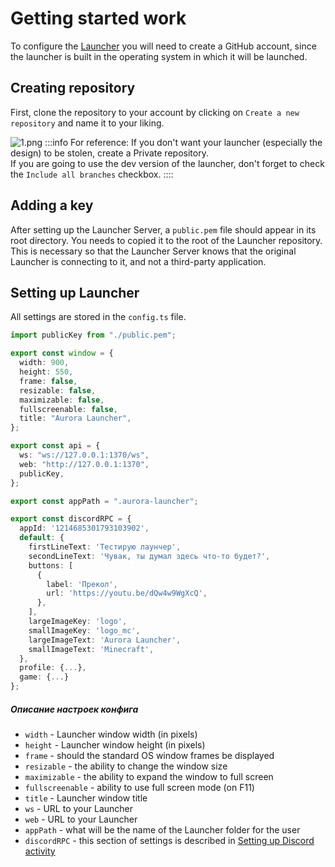 # Getting started work

To configure the [Launcher](https://github.com/AuroraTeam/Launcher) you will need to create a GitHub account, since the launcher is built in the operating system in which it will be launched.

## Creating repository

First, clone the repository to your account by clicking on `Create a new repository` and name it to your liking.

![1.png](/foto-github/1.webp)
:::info For reference:
If you don't want your launcher (especially the design) to be stolen, create a Private repository.\
If you are going to use the dev version of the launcher, don't forget to check the `Include all branches` checkbox.
::::

## Adding a key

After setting up the Launcher Server, a `public.pem` file should appear in its root directory. You needs to copied it to the root of the Launcher repository. This is necessary so that the Launcher Server knows that the original Launcher is connecting to it, and not a third-party application.

## Setting up Launcher

All settings are stored in the `config.ts` file.

```ts
import publicKey from "./public.pem";

export const window = {
  width: 900,
  height: 550,
  frame: false,
  resizable: false,
  maximizable: false,
  fullscreenable: false,
  title: "Aurora Launcher",
};

export const api = {
  ws: "ws://127.0.0.1:1370/ws",
  web: "http://127.0.0.1:1370",
  publicKey,
};

export const appPath = ".aurora-launcher";

export const discordRPC = {
  appId: '1214685301793103902',
  default: {
    firstLineText: 'Тестирую лаунчер',
    secondLineText: 'Чувак, ты думал здесь что-то будет?',
    buttons: [
      {
        label: 'Прекол',
        url: 'https://youtu.be/dQw4w9WgXcQ',
      },
    ],
    largeImageKey: 'logo',
    smallImageKey: 'logo_mc',
    largeImageText: 'Aurora Launcher',
    smallImageText: 'Minecraft',
  },
  profile: {...},
  game: {...}
};
```

##### Описание настроек конфига

- `width` - Launcher window width (in pixels)
- `height` - Launcher window height (in pixels)
- `frame` - should the standard OS window frames be displayed
- `resizable` - the ability to change the window size
- `maximizable` - the ability to expand the window to full screen
- `fullscreenable` - ability to use full screen mode (on F11)
- `title` - Launcher window title
- `ws` - URL to your Launcher
- `web` - URL to your Launcher
- `appPath` - what will be the name of the Launcher folder for the user
- `discordRPC` - this section of settings is described in [Setting up Discord activity](./discord-rpc.md)
